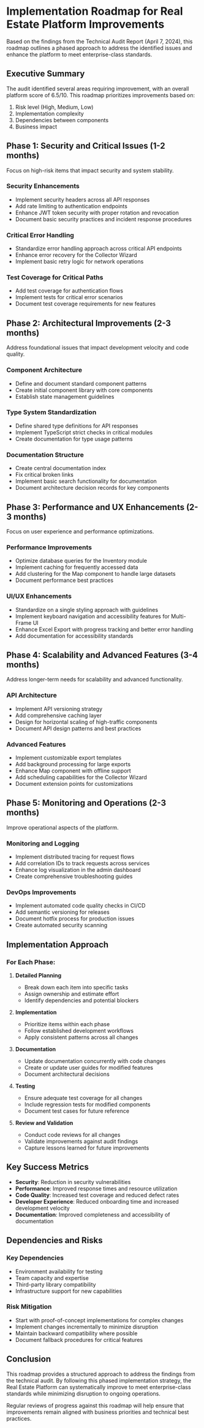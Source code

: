 # Implementation Roadmap for Real Estate Platform Improvements

Based on the findings from the Technical Audit Report (April 7, 2024), this roadmap outlines a phased approach to address the identified issues and enhance the platform to meet enterprise-class standards.

## Executive Summary

The audit identified several areas requiring improvement, with an overall platform score of 6.5/10. This roadmap prioritizes improvements based on:
1. Risk level (High, Medium, Low)
2. Implementation complexity
3. Dependencies between components
4. Business impact

## Phase 1: Security and Critical Issues (1-2 months)

Focus on high-risk items that impact security and system stability.

### Security Enhancements
- Implement security headers across all API responses
- Add rate limiting to authentication endpoints
- Enhance JWT token security with proper rotation and revocation
- Document basic security practices and incident response procedures

### Critical Error Handling
- Standardize error handling approach across critical API endpoints
- Enhance error recovery for the Collector Wizard
- Implement basic retry logic for network operations

### Test Coverage for Critical Paths
- Add test coverage for authentication flows
- Implement tests for critical error scenarios
- Document test coverage requirements for new features

## Phase 2: Architectural Improvements (2-3 months)

Address foundational issues that impact development velocity and code quality.

### Component Architecture
- Define and document standard component patterns
- Create initial component library with core components
- Establish state management guidelines

### Type System Standardization
- Define shared type definitions for API responses
- Implement TypeScript strict checks in critical modules
- Create documentation for type usage patterns

### Documentation Structure
- Create central documentation index
- Fix critical broken links
- Implement basic search functionality for documentation
- Document architecture decision records for key components

## Phase 3: Performance and UX Enhancements (2-3 months)

Focus on user experience and performance optimizations.

### Performance Improvements
- Optimize database queries for the Inventory module
- Implement caching for frequently accessed data
- Add clustering for the Map component to handle large datasets
- Document performance best practices

### UI/UX Enhancements
- Standardize on a single styling approach with guidelines
- Implement keyboard navigation and accessibility features for Multi-Frame UI
- Enhance Excel Export with progress tracking and better error handling
- Add documentation for accessibility standards

## Phase 4: Scalability and Advanced Features (3-4 months)

Address longer-term needs for scalability and advanced functionality.

### API Architecture
- Implement API versioning strategy
- Add comprehensive caching layer
- Design for horizontal scaling of high-traffic components
- Document API design patterns and best practices

### Advanced Features
- Implement customizable export templates
- Add background processing for large exports
- Enhance Map component with offline support
- Add scheduling capabilities for the Collector Wizard
- Document extension points for customizations

## Phase 5: Monitoring and Operations (2-3 months)

Improve operational aspects of the platform.

### Monitoring and Logging
- Implement distributed tracing for request flows
- Add correlation IDs to track requests across services
- Enhance log visualization in the admin dashboard
- Create comprehensive troubleshooting guides

### DevOps Improvements
- Implement automated code quality checks in CI/CD
- Add semantic versioning for releases
- Document hotfix process for production issues
- Create automated security scanning

## Implementation Approach

### For Each Phase:

1. **Detailed Planning**
   - Break down each item into specific tasks
   - Assign ownership and estimate effort
   - Identify dependencies and potential blockers

2. **Implementation**
   - Prioritize items within each phase
   - Follow established development workflows
   - Apply consistent patterns across all changes

3. **Documentation**
   - Update documentation concurrently with code changes
   - Create or update user guides for modified features
   - Document architectural decisions

4. **Testing**
   - Ensure adequate test coverage for all changes
   - Include regression tests for modified components
   - Document test cases for future reference

5. **Review and Validation**
   - Conduct code reviews for all changes
   - Validate improvements against audit findings
   - Capture lessons learned for future improvements

## Key Success Metrics

- **Security**: Reduction in security vulnerabilities
- **Performance**: Improved response times and resource utilization
- **Code Quality**: Increased test coverage and reduced defect rates
- **Developer Experience**: Reduced onboarding time and increased development velocity
- **Documentation**: Improved completeness and accessibility of documentation

## Dependencies and Risks

### Key Dependencies
- Environment availability for testing
- Team capacity and expertise
- Third-party library compatibility
- Infrastructure support for new capabilities

### Risk Mitigation
- Start with proof-of-concept implementations for complex changes
- Implement changes incrementally to minimize disruption
- Maintain backward compatibility where possible
- Document fallback procedures for critical features

## Conclusion

This roadmap provides a structured approach to address the findings from the technical audit. By following this phased implementation strategy, the Real Estate Platform can systematically improve to meet enterprise-class standards while minimizing disruption to ongoing operations.

Regular reviews of progress against this roadmap will help ensure that improvements remain aligned with business priorities and technical best practices. 